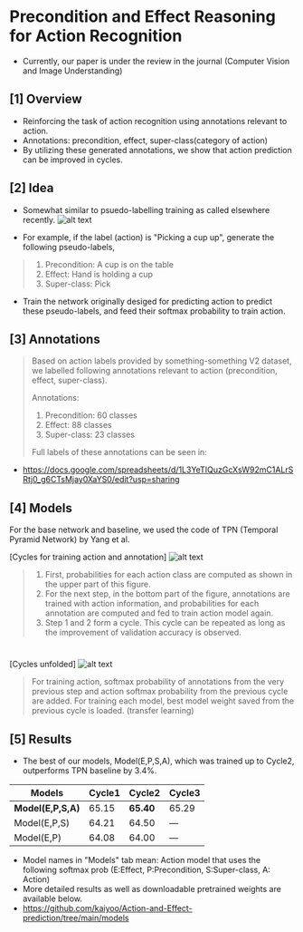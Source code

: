 # Precondition and Effect Reasoning for Action Recognition
- Currently, our paper is under the review in the journal (Computer Vision and Image Understanding)

## [1] Overview
- Reinforcing the task of action recognition using annotations relevant to action.
- Annotations: precondition, effect, super-class(category of action)
- By utilizing these generated annotations, we show that action prediction can be improved in cycles.

## [2] Idea
- Somewhat similar to psuedo-labelling training as called elsewhere recently.
![alt text](https://github.com/kaiyoo/Precondition-and-Effect-Reasoning-for-Action-Recognition/blob/main/img/front_page.PNG?raw=true)

- For example, if the label (action) is "Picking a cup up", generate the following pseudo-labels,
> 1) Precondition: A cup is on the table
> 2) Effect: Hand is holding a cup
> 3) Super-class: Pick
- Train the network originally desiged for predicting action to predict these pseudo-labels, and feed their softmax probability to train action. 

## [3] Annotations
> Based on action labels provided by something-something V2 dataset, we labelled following annotations relevant to action (precondition, effect, super-class).
> 
> Annotations:
> 1) Precondition: 60 classes
> 2) Effect: 88 classes
> 3) Super-class: 23 classes
> 
> Full labels of these annotations can be seen in:
- https://docs.google.com/spreadsheets/d/1L3YeTIQuzGcXsW92mC1ALrSRtj0_g6CTsMjay0XaYS0/edit?usp=sharing



## [4] Models
For the base network and baseline, we used the code of TPN (Temporal Pyramid Network) by Yang et al.

[Cycles for training action and annotation]
![alt text](https://github.com/kaiyoo/Precondition-and-Effect-Reasoning-for-Action-Recognition/blob/main/img/main_cycle.PNG?raw=true)
> 1) First, probabilities for each action class are computed as shown in the upper part of this figure. 
> 2) For the next step, in the bottom part of the figure, annotations are trained with action information, and probabilities for each annotation are computed and fed to train action model again. 
> 3) Step 1 and 2 form a cycle. This cycle can be repeated as long as the improvement of validation accuracy is observed.

#

[Cycles unfolded]
![alt text](https://github.com/kaiyoo/Precondition-and-Effect-Reasoning-for-Action-Recognition/blob/main/img/cycle_unfolded.PNG?raw=true)
> For training action, softmax probability of annotations from the very previous step and action softmax probability from the previous cycle are added. 
> For training each model, best model weight saved from the previous cycle is loaded. (transfer learning) 


## [5] Results
- The best of our models, Model(E,P,S,A), which was trained up to Cycle2, outperforms TPN baseline by 3.4%.

Models | Cycle1 | Cycle2 | Cycle3
--- | --- | --- | ---
<b>Model(E,P,S,A)</b>  | 65.15 | <b>65.40</b>  | 65.29 | 
Model(E,P,S)  | 64.21 | 64.50 | —
Model(E,P) | 64.08 | 64.00 | —

- Model names in "Models" tab mean: Action model that uses the following softmax prob (E:Effect, P:Precondition, S:Super-class, A: Action)
- More detailed results as well as downloadable pretrained weights are available below.
- https://github.com/kaiyoo/Action-and-Effect-prediction/tree/main/models

